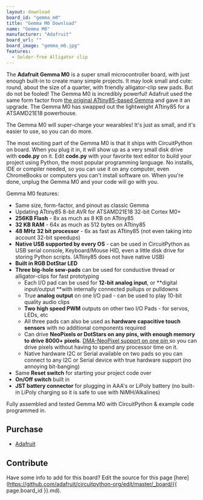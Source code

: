 ```yaml
---
layout: download
board_id: "gemma_m0"
title: "Gemma M0 Download"
name: "Gemma M0"
manufacturer: "Adafruit"
board_url: ""
board_image: "gemma_m0.jpg"
features:
  - Solder-free Alligator clip
---
```


The **Adafruit Gemma M0** is a super small microcontroller board, with just enough built-in to create many simple projects. It may look small and cute: round, about the size of a quarter, with friendly alligator-clip sew pads. But do not be fooled! The Gemma M0 is incredibly powerful! Adafruit used the same form factor from [the original ATtiny85-based Gemma](https://www.adafruit.com/product/1222) and gave it an upgrade. The Gemma M0 has swapped out the lightweight ATtiny85 for a ATSAMD21E18 powerhouse.

The Gemma M0 will super-charge your wearables! It's just as small, and it's easier to use, so you can do more.

The most exciting part of the Gemma M0 is that it ships with CircuitPython on board. When you plug it in, it will show up as a very small disk drive with **code.py** on it. Edit **code.py** with your favorite text editor to build your project using Python, the most popular programming language. No installs, IDE or compiler needed, so you can use it on any computer, even ChromeBooks or computers you can't install software on. When you're done, unplug the Gemma M0 and your code will go with you.

Gemma M0 features:

*   Same size, form-factor, and pinout as classic Gemma
*   Updating ATtiny85 8-bit AVR for ATSAMD21E18 32-bit Cortex M0+
*   **256KB Flash** - 8x as much as 8 KB on ATtiny85
*   **32 KB RAM** - 64x as much as 512 bytes on ATtiny85
*   **48 MHz 32 bit processor** - 6x as fast as ATtiny85 (not even taking into account 32-bit speedups)
*   **Native USB supported by every OS** - can be used in CircuitPython as USB serial console, Keyboard/Mouse HID, even a little disk drive for storing Python scripts. (ATtiny85 does not have native USB)
*   **Built in RGB DotStar LED**
*   **Three big-hole sew-pads** can be used for conductive thread or alligator-clips for fast prototyping
    *   Each I/O pad can be used for **12-bit analog input**, or **digital input/output **with internally connected pullups or pulldowns
    *   True **analog output** on one I/O pad - can be used to play 10-bit quality audio clips
    *   **Two** **high speed PWM** outputs on other two I/O Pads - for servos, LEDs, etc
    *   All three pads can also be used as **hardware capacitive touch sensors** with no additional components required
    *   Can drive **NeoPixels or DotStars on any pins, with enough memory to drive 8000+ pixels**. [DMA-NeoPixel support on one pin ](https://learn.adafruit.com/dma-driven-neopixels)so you can drive pixels without having to spend any processor time on it.
    *   Native hardware I2C or Serial available on two pads so you can connect to any I2C or Serial device with true hardware support (no annoying bit-banging)
*   Same **Reset switch** for starting your project code over
*   **On/Off switch** built in
*   **JST battery connector** for plugging in AAA's or LiPoly battery (no built-in LiPoly charging so it is safe to use with NiMH/Alkalines)

Fully assembled and tested Gemma M0 with CircuitPython & example code programmed in.

## Purchase
* [Adafruit](https://www.adafruit.com/product/3501)

## Contribute

Have some info to add for this board? Edit the source for this page [here](https://github.com/adafruit/circuitpython-org/edit/master/_board/{{ page.board_id }}.md).
